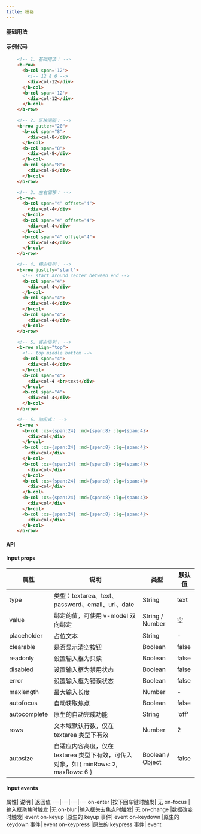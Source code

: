 ```yaml
---
title: 栅格
---
```


#### 基础用法

<ClientOnly>
  <grid-demos></grid-demos>
</ClientOnly>


#### 示例代码
```html
    <!-- 1. 基础用法： -->
    <b-row>
      <b-col span='12'>
        <!-- 12 8 6 -->
        <div>col-12</div>
      </b-col>
      <b-col span='12'>
        <div>col-12</div>
      </b-col>
    </b-row>
```
```html
    <!-- 2. 区块间隔： -->
    <b-row gutter="20">
      <b-col span="8">
        <div>col-8</div>
      </b-col>
      <b-col span="8">
        <div>col-8</div>
      </b-col>
      <b-col span="8">
        <div>col-8</div>
      </b-col>
    </b-row>
```
```html
    <!-- 3. 左右偏移： -->
    <b-row>
      <b-col span="4" offset="4">
        <div>col-4</div>
      </b-col>
      <b-col span="4" offset="4">
        <div>col-4</div>
      </b-col>
      <b-col span="4" offset="4">
        <div>col-4</div>
      </b-col>
    </b-row>
```
```html
    <!-- 4. 横向排列： -->
    <b-row justify="start"> 
      <!-- start around center between end -->
      <b-col span="4">
        <div>col-4</div>
      </b-col>
      <b-col span="4">
        <div>col-4</div>
      </b-col>
      <b-col span="4">
        <div>col-4</div>
      </b-col>
    </b-row>
```
```html
    <!-- 5. 竖向排列： -->
    <b-row align="top">
      <!-- top middle bottom -->
      <b-col span="4">
        <div>col-4</div>
      </b-col>
      <b-col span="4">
        <div>col-4 <br>text</div>
      </b-col>
      <b-col span="4">
        <div>col-4</div>
      </b-col>
    </b-row>
```
```html
    <!-- 6. 响应式： -->
    <b-row >
      <b-col :xs={span:24} :md={span:8} :lg={span:4}>
        <div>col</div>
      </b-col>
      <b-col :xs={span:24} :md={span:8} :lg={span:4}>
        <div>col</div>
      </b-col>
      <b-col :xs={span:24} :md={span:8} :lg={span:4}>
        <div>col</div>
      </b-col>
      <b-col :xs={span:24} :md={span:8} :lg={span:4}>
        <div>col</div>
      </b-col>
      <b-col :xs={span:24} :md={span:8} :lg={span:4}>
        <div>col</div>
      </b-col>
      <b-col :xs={span:24} :md={span:8} :lg={span:4}>
        <div>col</div>
      </b-col>
    </b-row>
```

#### API
#### Input props
属性| 说明 | 类型 | 默认值
---|---|---|---
type | 类型：textarea、text、password、email、url、date| String | text
value | 绑定的值，可使用 v-model 双向绑定 | String / Number | 空
placeholder | 占位文本	 | String | -
clearable | 是否显示清空按钮	 | Boolean | false
readonly | 设置输入框为只读 | Boolean | false
disabled | 设置输入框为禁用状态	 | Boolean | false
error | 设置输入框为错误状态	 | Boolean | false
maxlength | 最大输入长度	 | Number | -
autofocus | 自动获取焦点	 | Boolean | false
autocomplete | 原生的自动完成功能		 | String | 'off'
rows | 文本域默认行数，仅在 textarea 类型下有效	 | Number | 2
autosize | 自适应内容高度，仅在 textarea 类型下有效，可传入对象，如 { minRows: 2, maxRows: 6 } | Boolean / Object	 | false

#### Input events
属性| 说明 | 返回值 
---|---|---|---
on-enter |按下回车键时触发|	无
on-focus	|输入框聚焦时触发	|无
on-blur	|输入框失去焦点时触发|	无
on-change	|数据改变时触发|	event
on-keyup	|原生的 keyup 事件|	event
on-keydown	|原生的 keydown 事件|	event
on-keypress	|原生的 keypress 事件|	event







